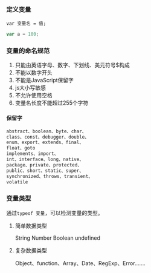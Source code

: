 ### 定义变量
`var 变量名 = 值;`  

```js
var a = 100;
```

### 变量的命名规范
1. 只能由英语字母、数字、下划线、美元符号$构成
2. 不能以数字开头
3. 不能是JavaScript保留字
4. js大小写敏感
5. 不允许使用空格
6. 变量名长度不能超过255个字符

#### 保留字
```js
abstract、boolean、byte、char、
class、const、debugger、double、
enum、export、extends、final、
float、gotoimplements、import、
int、interface、long、native、
package、private、protected、
public、short、static、super、
synchronized、throws、transient、
volatile
```

### 变量类型
通过`typeof 变量`，可以检测变量的类型。  

1. 简单数据类型  

    String	  Number   Boolean	undefined
    
2. 复杂数据类型

    Object、function、Array、Date、RegExp、Error.......
